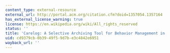 ```yaml
---
content_type: external-resource
external_url: http://portal.acm.org/citation.cfm?doid=1357054.1357164
has_external_license_warning: true
license: https://en.wikipedia.org/wiki/All_rights_reserved
status: ''
title: 'Carelog: A Selective Archiving Tool for Behavior Management in Schools'
uid: cd9379cb-0b39-49f5-9d7b-e3c4842e6951
wayback_url: ''
---
```

